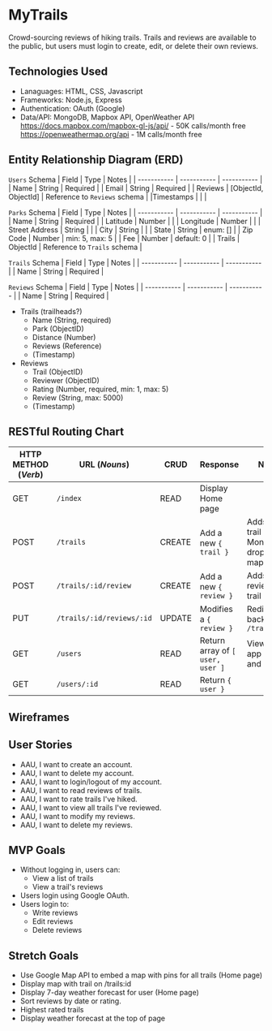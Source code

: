 # MyTrails
Crowd-sourcing reviews of hiking trails. Trails and reviews are available to the public, but users must login to create, edit, or delete their own reviews.

## Technologies Used
* Lanaguages: HTML, CSS, Javascript
* Frameworks: Node.js, Express
* Authentication: OAuth (Google)
* Data/API: MongoDB, Mapbox API, OpenWeather API
https://docs.mapbox.com/mapbox-gl-js/api/ - 50K calls/month free
https://openweathermap.org/api - 1M calls/month free

## Entity Relationship Diagram (ERD)
`Users` Schema
| Field      | Type | Notes |
| ----------- | ----------- | ----------- |
| Name  | String  | Required |
| Email  | String  | Required |
| Reviews | [ObjectId, ObjectId] | Reference to `Reviews` schema |
|Timestamps |  |  |

`Parks` Schema
| Field      | Type | Notes |
| ----------- | ----------- | ----------- |
| Name  | String  | Required |
| Latitude | Number |  |
| Longitude | Number |  |
| Street Address | String |  |
| City | String |  |
| State | String | enum: [] |
| Zip Code | Number | min: 5, max: 5 |
| Fee | Number | default: 0 |
| Trails | ObjectId | Reference to `Trails` schema |

`Trails` Schema
| Field      | Type | Notes |
| ----------- | ----------- | ----------- |
| Name  | String  | Required |

`Reviews` Schema
| Field      | Type | Notes |
| ----------- | ----------- | ----------- |
| Name  | String  | Required |

* Trails (trailheads?)
    * Name (String, required)
    * Park (ObjectID)
    * Distance (Number)
    * Reviews (Reference)
    * (Timestamp)
* Reviews
    * Trail (ObjectID)
    * Reviewer (ObjectID)
    * Rating (Number, required, min: 1, max: 5)
    * Review (String, max: 5000)
    * (Timestamp)


## RESTful Routing Chart
| HTTP METHOD (_Verb_) | URL (_Nouns_)     | CRUD    | Response          | Notes        |
| -------------------- | ----------------- | ------- | ----------------- | ------------ |
| GET | `/index` | READ | Display Home page|  |
| POST | `/trails` | CREATE | Add a new `{ trail }` | Adds a new trail in Mongo & drops pin in map |
| POST | `/trails/:id/review` | CREATE | Add a new `{ review }` | Adds a new review to a trail |
| PUT | `/trails/:id/reviews/:id` | UPDATE | Modifies a `{ review }` | Redirects back to `/trails/:id` |
| GET | `/users` | READ | Return array of `[ user, user ]` | View all app users and stats? |
| GET | `/users/:id` | READ | Return `{ user }` | |



## Wireframes

## User Stories
* AAU, I want to create an account.
* AAU, I want to delete my account.
* AAU, I want to login/logout of my account.
* AAU, I want to read reviews of trails.
* AAU, I want to rate trails I've hiked.
* AAU, I want to view all trails I've reviewed.
* AAU, I want to modify my reviews.
* AAU, I want to delete my reviews.

## MVP Goals
* Without logging in, users can:
    * View a list of trails
    * View a trail's reviews
* Users  login using Google OAuth.
* Users login to:
    * Write reviews
    * Edit reviews
    * Delete reviews


## Stretch Goals
* Use Google Map API to embed a map with pins for all trails (Home page)
* Display map with trail on /trails:id
* Display 7-day weather forecast for user (Home page)
* Sort reviews by date or rating.
* Highest rated trails
* Display weather forecast at the top of page 

